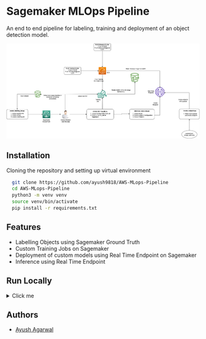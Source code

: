 
# Sagemaker MLOps Pipeline

An end to end pipeline for labeling, training and deployment of an object detection model.

![image](https://github.com/ayush9818/AWS-MLops-Pipeline/blob/main/configs/flow_chart.png)
## Installation

Cloning the repository and setting up virtual environment

```bash
  git clone https://github.com/ayush9818/AWS-MLops-Pipeline
  cd AWS-MLops-Pipeline
  python3 -m venv venv
  source venv/bin/activate
  pip install -r requirements.txt
```
    
## Features

- Labelling Objects using Sagemaker Ground Truth
- Custom Training Jobs on Sagemaker
- Deployment of custom models using Real Time Endpoint on Sagemaker
- Inference using Real Time Endpoint


## Run Locally
<details>
  <summary>Click me</summary>
  
  ### Labelling Job

  - Upload the Labelling Template [Link](https://github.com/ayush9818/AWS-MLops-Pipeline/blob/main/labelling/configs/instructions.template) on s3 

  - Update the config : [Link](https://github.com/ayush9818/AWS-MLops-Pipeline/blob/main/labelling/configs/labelling_config.json). Config parameters reference : [Link](https://github.com/ayush9818/AWS-MLops-Pipeline/wiki/Sagemaker-Labelling-Jobs#parameters-description-) 
  - To create a labelling job, run the following commands

    ```bash
      cd labelling
      python create_labelling_job.py --cfg configs/labelling_config.json
    ```
  - Now worker will be assigned a labelling job, once the worker complete the task, an output.manifest file will be written on s3 which will be used for model training.
  ----

  ### Training Job 

  #### Building Training Container Image in local
  - Use GPU base image to enable GPU support.
  ```bash
    cd training
    docker build -f Dockerfiles/AwsCPUDockerfile -t <image_name> .
  ```
  #### Pushing the image to ECR
  - Need to add ECR FullAccessRole Policy in Sagemaker IAM Role
  - Login into ECR repo using commands on ECR UI 
  - To tag and push the image, run the following commands 
  ```bash
    docker tag <image_name> <ecr_repo_uri>:<tag_name>
    docker push <ecr_repo_uri>:<tag_name>
  ```

  #### Creating a Training Job on  Sagemaker

  - Prepare a Job Config : [Link](https://github.com/ayush9818/AWS-MLops-Pipeline/blob/main/configs/job_config.json). Parameters Reference : [Link](https://github.com/ayush9818/AWS-MLops-Pipeline/wiki/Sagemaker-Training-Jobs#parameters-description-for-job-config-)
  - Prepare a Train Config : [Link](https://github.com/ayush9818/AWS-MLops-Pipeline/blob/main/data/config.json). Parameters Reference : [Link](https://github.com/ayush9818/AWS-MLops-Pipeline/wiki/Sagemaker-Training-Jobs#parameters-description-for-train-config-)
  - To create a training job, run the following commands
  ```bash
    cd AWS-MLops-Pipeline
    python create_training_job.py --cfg configs/job_config.json
  ```
  ----

  ### Endpoint Deployment
  #### Building Inference Container Image in local
  - Use GPU base image to enable GPU support.
  ```bash
    cd inference
    aws ecr get-login-password --region us-east-1 | docker login --username AWS --password-stdin 763104351884.dkr.ecr.us-east-1.amazonaws.com
    docker build -f Dockerfiles/CpuDockerfile -t <image_name> .
  ```
  #### Pushing the image to ECR
  - Need to add ECR FullAccessRole Policy in Sagemaker IAM Role
  - Login into ECR repo using commands on ECR UI 
  - To tag and push the image, run the following commands 
  ```bash
    docker tag <image_name> <ecr_repo_uri>:<tag_name>
    docker push <ecr_repo_uri>:<tag_name>
  ```

  #### Creating a Real Time Endpoint
  - Prepare an endpoint config : [Link](https://github.com/ayush9818/AWS-MLops-Pipeline/blob/main/configs/endpoint_config.json). Parameters Reference : [Link](https://github.com/ayush9818/AWS-MLops-Pipeline/wiki/Sagemaker-Inference#parameters-description-of-endpoint_config)
  - To create an inference endpoint, run the following commands
  ```bash
    cd AWS-MLops-Pipeline
    python inference_resources.py --cfg configs/endpoint_config.json --action create_endpoint
  ```

  #### Deleting the Endpoint Resources 
  ```bash
    python inference_resources.py --cfg configs/endpoint_config.json --action delete_endpoint
  ```
  ----
  ### Model Inference 
  - Create a inference config : [Link](https://github.com/ayush9818/AWS-MLops-Pipeline/blob/main/configs/inference_config.json). Parameters Reference : [Link](https://github.com/ayush9818/AWS-MLops-Pipeline/wiki/Sagemaker-Inference#parameters-description-of-inference_config)
  ```bash
    cd AWS-MLops-Pipeline
    python invoke_endpoint.py --cfg configs/inference_config.json
  ```
</details>

## Authors

- [Ayush Agarwal](https://www.github.com/ayush9818)

